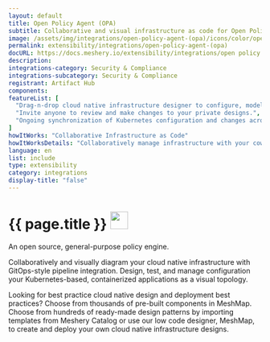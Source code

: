 ```yaml
---
layout: default
title: Open Policy Agent (OPA)
subtitle: Collaborative and visual infrastructure as code for Open Policy Agent (OPA)
image: /assets/img/integrations/open-policy-agent-(opa)/icons/color/open-policy-agent-(opa)-color.svg
permalink: extensibility/integrations/open-policy-agent-(opa)
docURL: https://docs.meshery.io/extensibility/integrations/open policy agent (opa)
description: 
integrations-category: Security & Compliance
integrations-subcategory: Security & Compliance
registrant: Artifact Hub
components: 
featureList: [
  "Drag-n-drop cloud native infrastructure designer to configure, model, and deploy your workloads.",
  "Invite anyone to review and make changes to your private designs.",
  "Ongoing synchronization of Kubernetes configuration and changes across any number of clusters."
]
howItWorks: "Collaborative Infrastructure as Code"
howItWorksDetails: "Collaboratively manage infrastructure with your coworkers synchronously sharing the same designs."
language: en
list: include
type: extensibility
category: integrations
display-title: "false"
---
```

<h1>{{ page.title }} <img src="{{ page.image }}" style="width: 35px; height: 35px;" /></h1>

<p>
An open source, general-purpose policy engine.
</p>
<p>
    Collaboratively and visually diagram your cloud native infrastructure with GitOps-style pipeline integration. Design, test, and manage configuration your Kubernetes-based, containerized applications as a visual topology.
</p>
<p>
    Looking for best practice cloud native design and deployment best practices? Choose from thousands of pre-built components in MeshMap. Choose from hundreds of ready-made design patterns by importing templates from Meshery Catalog or use our low code designer, MeshMap, to create and deploy your own cloud native infrastructure designs.
</p>

